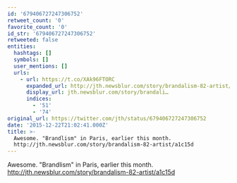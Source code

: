 ```yaml
---
id: '679406727247306752'
retweet_count: '0'
favorite_count: '0'
id_str: '679406727247306752'
retweeted: false
entities:
  hashtags: []
  symbols: []
  user_mentions: []
  urls:
    - url: https://t.co/XAk96FTORC
      expanded_url: http://jth.newsblur.com/story/brandalism-82-artist/a1c15d
      display_url: jth.newsblur.com/story/brandali…
      indices:
        - '51'
        - '74'
original_url: https://twitter.com/jth/status/679406727247306752
date: '2015-12-22T21:02:41.000Z'
title: >-
  Awesome. "Brandlism" in Paris, earlier this month.
  http://jth.newsblur.com/story/brandalism-82-artist/a1c15d
---
```


Awesome. "Brandlism" in Paris, earlier this month. http://jth.newsblur.com/story/brandalism-82-artist/a1c15d